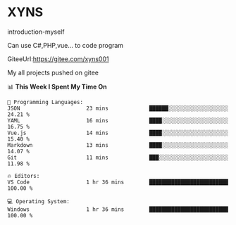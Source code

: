 # XYNS
introduction-myself

Can use C#,PHP,vue... to code program

GiteeUrl:https://gitee.com/xyns001

My all projects pushed on gitee

<!--START_SECTION:waka-->
📊 **This Week I Spent My Time On** 

```text
💬 Programming Languages: 
JSON                     23 mins             ██████░░░░░░░░░░░░░░░░░░░   24.21 % 
YAML                     16 mins             ████░░░░░░░░░░░░░░░░░░░░░   16.75 % 
Vue.js                   14 mins             ████░░░░░░░░░░░░░░░░░░░░░   15.40 % 
Markdown                 13 mins             ████░░░░░░░░░░░░░░░░░░░░░   14.07 % 
Git                      11 mins             ███░░░░░░░░░░░░░░░░░░░░░░   11.98 % 

🔥 Editors: 
VS Code                  1 hr 36 mins        █████████████████████████   100.00 % 

💻 Operating System: 
Windows                  1 hr 36 mins        █████████████████████████   100.00 % 
```


<!--END_SECTION:waka-->
